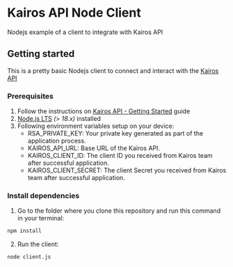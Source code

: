 # Kairos API Node Client
Nodejs example of a client to integrate with Kairos API

## Getting started
This is a pretty basic Nodejs client to connect and interact with the [Kairos API](https://kairos-api.readme.io/)

### Prerequisites
1. Follow the instructions on [Kairos API - Getting Started](https://kairos-api.readme.io/reference/getting-started) guide
2. [Node.js LTS](https://nodejs.org/en/) _(> 18.x)_ installed
3. Following environment variables setup on your device:
    - RSA_PRIVATE_KEY: Your private key generated as part of the application process.
    - KAIROS_API_URL: Base URL of the Kairos API.
    - KAIROS_CLIENT_ID: The client ID you received from Kairos team after successful application.
    - KAIROS_CLIENT_SECRET: The client Secret you received from Kairos team after successful application.

### Install dependencies
1. Go to the folder where you clone this repository and run this command in your terminal:
```bash
npm install
```
2. Run the client:
```bash
node client.js
```
